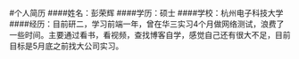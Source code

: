 ﻿
#个人简历
####姓名：彭荣辉
####学历：硕士
####学校：杭州电子科技大学
####经历：目前研二，学习前端一年，曾在华三实习4个月做网络测试，浪费了一些时间。主要通过看书，看视频，查找博客自学，感觉自己还有很大不足，目前目标是5月底之前找大公司实习。